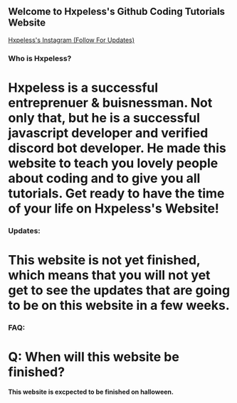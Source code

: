 ## Welcome to Hxpeless's Github Coding Tutorials Website
[Hxpeless's Instagram (Follow For Updates)](https://instagram.com/hxpelessxpl)



### Who is Hxpeless?
# Hxpeless is a successful entreprenuer & buisnessman. Not only that, but he is a successful javascript developer and verified discord bot developer. He made this website to teach you lovely people about coding and to give you all tutorials. Get ready to have the time of your life on Hxpeless's Website!

### Updates:
# This website is not yet finished, which means that you will not yet get to see the updates that are going to be on this website in a few weeks.
 
### FAQ:
# Q: When will this website be finished?
**This website is excpected to be finished on halloween.**

